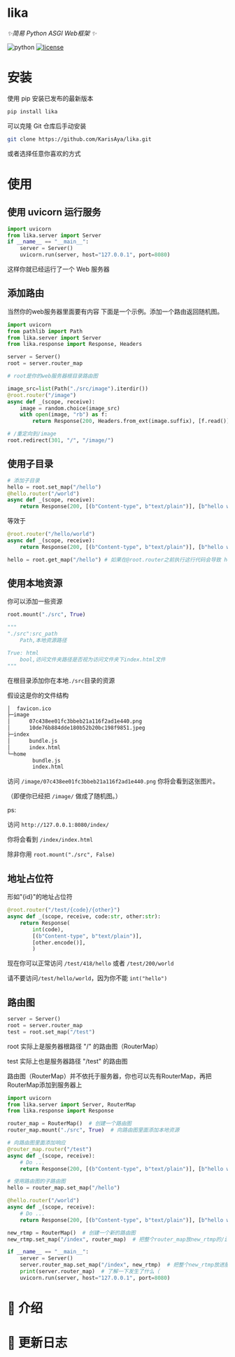 # lika
_✨简易 Python ASGI Web框架 ✨_

<img src="https://img.shields.io/badge/python-3.12+-blue.svg" alt="python">
<a href="./LICENSE"><img src="https://img.shields.io/github/license/KarisAya/lika.svg" alt="license"></a>

# 安装

使用 pip 安装已发布的最新版本

```bash
pip install lika
```
可以克隆 Git 仓库后手动安装

```bash
git clone https://github.com/KarisAya/lika.git
```
或者选择任意你喜欢的方式

# 使用

## 使用 uvicorn 运行服务

```python
import uvicorn
from lika.server import Server
if __name__ == "__main__":
    server = Server()
    uvicorn.run(server, host="127.0.0.1", port=8080)
```

这样你就已经运行了一个 Web 服务器

## 添加路由

当然你的web服务器里面要有内容
下面是一个示例。添加一个路由返回随机图。

```python
import uvicorn
from pathlib import Path
from lika.server import Server
from lika.response import Response, Headers

server = Server()
root = server.router_map

# root是你的web服务器根目录路由图

image_src=list(Path("./src/image").iterdir())
@root.router("/image")
async def _(scope, receive):
    image = random.choice(image_src)
    with open(image, "rb") as f:
        return Response(200, Headers.from_ext(image.suffix), [f.read()])

# /重定向到/image
root.redirect(301, "/", "/image/")
```

## 使用子目录

```python
# 添加子目录
hello = root.set_map("/hello")
@hello.router("/world")
async def _(scope, receive):
    return Response(200, [(b"Content-type", b"text/plain")], [b"hello world"])
```

等效于

```python
@root.router("/hello/world")
async def _(scope, receive):
    return Response(200, [(b"Content-type", b"text/plain")], [b"hello world"])

hello = root.get_map("/hello") # 如果在@root.router之前执行这行代码会导致 hello == None
```

## 使用本地资源

你可以添加一些资源
```python
root.mount("./src", True)

"""
"./src":src_path
    Path,本地资源路径

True: html
    bool,访问文件夹路径是否视为访问文件夹下index.html文件
"""

```

在根目录添加你在本地`./src`目录的资源

假设这是你的文件结构

```bash
│  favicon.ico
├─image
│      07c438ee01fc3bbeb21a116f2ad1e440.png
│      10de76b884dde180b52b20bc198f9851.jpeg
├─index
│      bundle.js
│      index.html
└─home
        bundle.js
        index.html
```
访问 `/image/07c438ee01fc3bbeb21a116f2ad1e440.png` 你将会看到这张图片。

（即便你已经把 `/image/` 做成了随机图。）

ps:

访问 `http://127.0.0.1:8080/index/`

你将会看到 `/index/index.html`

除非你用 `root.mount("./src", False)`

## 地址占位符

形如"{id}"的地址占位符

```python
@root.router("/test/{code}/{other}") 
async def _(scope, receive, code:str, other:str):
    return Response(
        int(code),
        [(b"Content-type", b"text/plain")],
        [other.encode()],
        )
```
现在你可以正常访问 `/test/418/hello` 或者 `/test/200/world`

请不要访问`/test/hello/world`，因为你不能 `int("hello")`

## 路由图

```python
server = Server()
root = server.router_map
test = root.set_map("/test")
```

root 实际上是服务器根路径 "/" 的路由图（RouterMap）

test 实际上也是服务器路径 "/test" 的路由图

路由图（RouterMap）并不依托于服务器，你也可以先有RouterMap，再把RouterMap添加到服务器上

```python
import uvicorn
from lika.server import Server, RouterMap
from lika.response import Response

router_map = RouterMap()  # 创建一个路由图
router_map.mount("./src", True)  # 向路由图里面添加本地资源

# 向路由图里面添加响应
@router_map.router("/test")
async def _(scope, receive):
    # Do ...
    return Response(200, [(b"Content-type", b"text/plain")], [b"hello world"])

# 使用路由图的子路由图
hello = router_map.set_map("/hello")

@hello.router("/world")
async def _(scope, receive):
    # Do ...
    return Response(200, [(b"Content-type", b"text/plain")], [b"hello world"])

new_rtmp = RouterMap()  # 创建一个新的路由图
new_rtmp.set_map("/index", router_map)  # 把整个router_map放new_rtmp的/index/目录下

if __name__ == "__main__":
    server = Server()
    server.router_map.set_map("/index", new_rtmp)  # 把整个new_rtmp放进服务器根路由图的/index/目录下
    print(server.router_map)  # 了解一下发生了什么（
    uvicorn.run(server, host="127.0.0.1", port=8080)
```



# 📖 介绍



# 📝 更新日志
